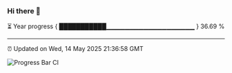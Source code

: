 ### Hi there 👋

⏳ Year progress { ███████████▁▁▁▁▁▁▁▁▁▁▁▁▁▁▁▁▁▁▁ } 36.69 %

---

⏰ Updated on Wed, 14 May 2025 21:36:58 GMT

![Progress Bar CI](https://github.com/IshwaranRudhara/GIT-ACTION/workflows/Progress%20Bar%20CI/badge.svg)
